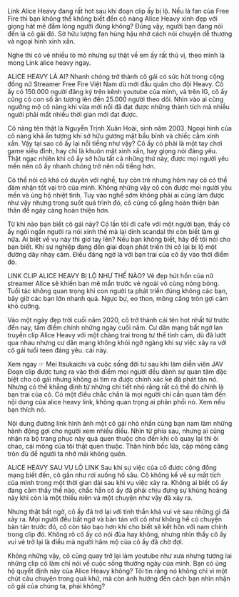 Link Alice Heavy đang rất hot sau khi đoạn clip ấy bị lộ. Nếu là fan của Free Fire thì bạn không thể không biết đến cô nàng Alice Heavy xinh đẹp với giọng hát mê đắm lòng người đúng không? Đúng vậy, người bạn đang nói đến là cô gái đó. Sở hữu lượng fan hùng hậu nhờ cách nói chuyện dễ thương và ngoại hình xinh xắn.

Nghe thì có vẻ nhiều tò mò nhưng sự thật về em ấy rất thú vị, theo mình là mong Link alice heavy ngay.

ALICE HEAVY LÀ AI?
Nhanh chóng trở thành cô gái có sức hút trong cộng đồng nữ Streamer Free Fire Việt Nam dù mới đầu quân cho đội Heavy. Cô ấy có 150.000 người đăng ký trên kênh youtube của mình, và trên IG, cô ấy cũng có con số ấn tượng lên đến 25.000 người theo dõi. Nhìn vào ai cũng ngưỡng mộ cô nàng khi vừa mới nổi đã đạt được những thành tích mà nhiều người phải mất nhiều thời gian mới đạt được.

Cô nàng tên thật là Nguyễn Trịnh Xuân Hoài, sinh năm 2003. Ngoại hình của cô nàng khá ấn tượng khi sở hữu gương mặt bầu bĩnh và chiếc cằm xinh xắn. Vậy tại sao cô ấy lại nổi tiếng như vậy? Cô ấy có phải là một tay chơi game siêu đỉnh, hay chỉ là khuôn mặt xinh xắn, hay giọng nói đáng yêu. Thật ngạc nhiên khi cô ấy sở hữu tất cả những thứ này, được mọi người yêu mến nên cô ấy nhanh chóng trở nên nổi tiếng hơn.

Có thể nói cô khá có duyên với nghề, tuy còn trẻ nhưng hôm nay cô có thể đảm nhận tốt vai trò của mình. Không những vậy cô còn được mọi người yêu mến và ủng hộ nhiệt tình. Tuy vào nghề sớm không phải ai cũng làm được như vậy nhưng trong suốt quá trình đó, cô cũng cố gắng hoàn thiện bản thân để ngày càng hoàn thiện hơn.

Từ khi nào bạn biết cô gái này? Có lần tôi đi cafe với một người bạn, thấy cô ấy ngồi ngẩn người ra nói xinh thế mà lại dính scandal thì còn biết làm gì nữa. Ai biết về vụ này thì giơ tay lên? Nếu bạn không biết, hãy để tôi nói cho bạn biết. Khi sự nghiệp đang đến giai đoạn phát triển thì cô lại bị lộ một đường dây nhạy cảm. Điều đáng ngờ là với bạn trai của cô ấy vào thời điểm đó.

LINK CLIP ALICE HEAVY BỊ LỘ NHƯ THẾ NÀO?
Vẻ đẹp hút hồn của nữ streamer Alice sẽ khiến bạn mê mẩn trước vẻ ngoài vô cùng nóng bỏng. Tuổi tác không quan trọng khi con người ta phát triển đúng không các bạn, bây giờ các bạn lớn nhanh quá. Ngực bự, eo thon, mông căng tròn gợi cảm khó cưỡng.

Vào một ngày đẹp trời cuối năm 2020, cô trở thành cái tên hot nhất từ trước đến nay, tâm điểm chính những ngày cuối năm. Cư dân mạng bất ngờ lan truyền clip Alice Heavy với một chàng trai trong tư thế tình cảm, dù đã lướt qua nhau nhưng cư dân mạng không khỏi ngỡ ngàng khi sự việc xảy ra với cô gái tuổi teen đáng yêu. cái này.

Xem ngay ☞  Mei Itsukaichi và cuộc sống đời tư sau khi làm diễn viên JAV
Đoạn clip được tung ra vào thời điểm mọi người đều dành sự quan tâm đặc biệt cho cô gái nhưng không ai tìm ra được chính xác kẻ đã phát tán nó. Nhưng có thể khẳng định từ những chi tiết nhỏ rằng rất có thể đó chính là bạn trai của cô. Có một điều chắc chắn là mọi người chỉ cần quan tâm đến nội dung của alice heavy link, không quan trọng ai phân phối nó. Xem nếu bạn thích nó.

Nội dung đường link hình ảnh một cô gái nhỏ nhắn cùng bạn nam làm những hành động gợi cho người xem nhiều điều. Nhìn từ phía sau, nhưng ai cũng nhận ra bộ trang phục này quá quen thuộc cho đến khi cô quay lại thì ôi chao, cái mông của tôi thật quen thuộc. Thân hình bốc lửa, cặp mông căng tròn đủ để người ta nhớ mãi không quên.

ALICE HEAVY SAU VỤ LỘ LINK
Sau khi sự việc của cô được cộng đồng mạng biết đến, cô gần như rơi xuống hố sâu. Cô không kể về sự mất tích của mình trong một thời gian dài sau khi vụ việc xảy ra. Không ai biết cô ấy đang cảm thấy thế nào, chắc hẳn cô ấy đã phải chịu đựng sự khủng hoảng này khi còn là một thiếu niên và một chuyện như vậy đã xảy ra.

Nhưng thật bất ngờ, cô ấy đã trở lại với tinh thần khá vui vẻ sau những gì đã xảy ra. Mọi người đều bất ngờ và bàn tán với cô như không hề có chuyện bàn tán trước đó, cô còn táo bạo hơn khi cho biết sẽ kết hôn với nam chính trong clip đó. Không rõ cô ấy có nói đùa hay không, nhưng nhìn thấy cô ấy vui vẻ trở lại là điều mà người hâm mộ của cô ấy đã chờ đợi.

Không những vậy, cô cũng quay trở lại làm youtube như xưa nhưng tương lai những clip cô làm chỉ nói về cuộc sống thường ngày của mình. Bạn có ủng hộ quyết định này của Alice Heavy không? Tôi tin rằng nó không chỉ vì một chút câu chuyện trong quá khứ, mà còn ảnh hưởng đến cách bạn nhìn nhận cô gái của chúng ta, phải không?
